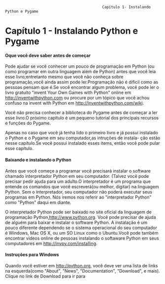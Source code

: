 												Capítulo 1- Instalando Python e Pygame
# Capítulo 1 - Instalando Python e Pygame

#### Oque você deve saber antes de começar

Pode ajudar se você conhecer um pouco de programação em Python (ou como programar em outra linguagem além de Python) antes que você leia esse
livro;entretanto mesmo que você não conheça sobre programação,você ainda assim pode ler.Programação não é difícil como as pessoas
pensam que é.Se você encontrar algum problema, você pode ler o livro gratuíto "invent Your Own Games with Python" online em http://inventwithpython.com
ou procure por um tópico que você achou confuso na invent with Python em http://inventwithpython.com/wiki.

Você não precisa conhecer a biblioteca do Pygame antes de começar a ler esse livro.O próximo capítulo é um pequeno tutorial dos príncipais
recursos e funções do Pygame.

Apenas no caso que você já tenha lido o primeiro livro e já possui instalado o Python e o Pygame em seu computador,as intruções de instala-
ção estão nesse capítulo.Se você possui instalado esses items, então você pode pular esse capítulo.

#### Baixando e instalando o Python

Antes que você começe a programar você precisará instalar o software chamado interpretador Python em seu computador. (Talvez você pode precisar
pedir ajuda para um adulto.O interpretador é um programa que entende os comandos que você escreverá(ou melhor, digitar) na linguagem Python.
Sem o interpretador, seu computador não poderá executar seus programas em Python. Nós iremos nos referir ao "interpretador Python" como
"Python" daqui em diante.

O interpretador Python pode ser baixado no site oficial da linguagem de programação Python,http://www.python.org. Você pode precisar de ajuda de
alguém para baixar e instalar o software Python. A instalação é um pouco diferente dependendo se o sistema operacional do seu computador é
Windows, Mac OS X, ou um SO Linux como o Ubuntu.Você pode também encontrar videos online de pessoas instalando o softaware Python em seus
computadores em http://invpy.com/installing.

#### Instruções para Windows

Quando você estiver em http://python.org, você deve ver uma lista de links na esquerda(como "About", "News", "Documentation", "Download", e
mais). Clique no link de Download para ir para 


